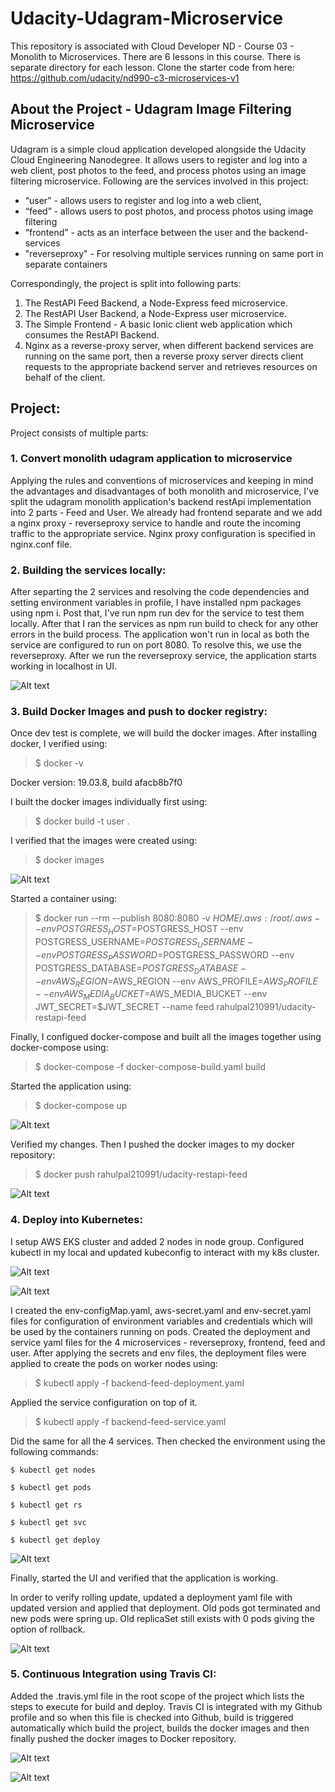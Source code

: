 # Udacity-Udagram-Microservice
This repository is associated with Cloud Developer ND - Course 03 - Monolith to Microservices. There are 6 lessons in this course. There is separate directory for each lesson.
Clone the starter code from here:
https://github.com/udacity/nd990-c3-microservices-v1

## About the Project - Udagram Image Filtering Microservice
Udagram is a simple cloud application developed alongside the Udacity Cloud Engineering Nanodegree. It allows users to register and log into a web client, post photos to the feed, and process photos using an image filtering microservice. Following are the services involved in this project:

* “user” - allows users to register and log into a web client, 
* “feed” - allows users to post photos, and process photos using image filtering 
* “frontend” - acts as an interface between the user and the backend-services
* "reverseproxy" - For resolving multiple services running on same port in separate containers

Correspondingly, the project is split into following parts:
1. The RestAPI Feed Backend, a Node-Express feed microservice.
1. The RestAPI User Backend, a Node-Express user microservice.
1. The Simple Frontend - A basic Ionic client web application which consumes the RestAPI Backend.
1. Nginx as a reverse-proxy server, when different backend services are running on the same port, then a reverse proxy server directs client requests to the appropriate backend server and retrieves resources on behalf of the client.  


## Project:

Project consists of multiple parts:

### 1. Convert monolith udagram application to microservice

Applying the rules and conventions of microservices and keeping in mind the advantages and disadvantages of both monolith and microservice, I've split the udagram monolith application's backend restApi implementation into 2 parts - Feed and User.
We already had frontend separate and we add a nginx proxy - reverseproxy service to handle and route the incoming traffic to the appropriate service. Nginx proxy configuration is specified in nginx.conf file.

### 2. Building the services locally:

After separting the 2 services and resolving the code dependencies and setting environment variables in profile, I have installed npm packages using npm i.
Post that, I've run npm run dev for the service to test them locally. After that I ran the services as npm run build to check for any other errors in the build process.
The application won't run in local as both the service are configured to run on port 8080. To resolve this, we use the reverseproxy. After we run the reverseproxy service, the application starts working in localhost in UI.

![Alt text](/screenshots/Local-run.PNG "Local Deployment")

### 3. Build Docker Images and push to docker registry:

Once dev test is complete, we will build the docker images. After installing docker, I verified using: 

>$ docker -v

Docker version: 19.03.8, build afacb8b7f0 

I built the docker images individually first using:

>$ docker build -t user .

I verified that the images were created using:

>$ docker images

![Alt text](/screenshots/docker-images.PNG "Docker Images")

Started a container using:

>$ docker run --rm --publish 8080:8080 -v $HOME/.aws:/root/.aws --env POSTGRESS_HOST=$POSTGRESS_HOST --env POSTGRESS_USERNAME=$POSTGRESS_USERNAME --env POSTGRESS_PASSWORD=$POSTGRESS_PASSWORD --env POSTGRESS_DATABASE=$POSTGRESS_DATABASE --env AWS_REGION=$AWS_REGION --env AWS_PROFILE=$AWS_PROFILE --env AWS_MEDIA_BUCKET=$AWS_MEDIA_BUCKET --env JWT_SECRET=$JWT_SECRET --name feed rahulpal210991/udacity-restapi-feed

Finally, I configued docker-compose and built all the images together using docker-compose using:

>$ docker-compose -f docker-compose-build.yaml build

Started the application using:

>$ docker-compose up

![Alt text](/screenshots/docker-compose%20up.PNG "Docker compose up")

Verified my changes. Then I pushed the docker images to my docker repository:

>$ docker push rahulpal210991/udacity-restapi-feed

![Alt text](/screenshots/dockerhub.PNG "DockerHub")



### 4. Deploy into Kubernetes:

I setup AWS EKS cluster and added 2 nodes in node group. Configured kubectl in my local and updated kubeconfig to interact with my k8s cluster.

![Alt text](/screenshots/eks-cluster.PNG "AWS EKS Cluster")

![Alt text](/screenshots/nodegrp.PNG "Worker Nodes")

I created the env-configMap.yaml, aws-secret.yaml and env-secret.yaml files for configuration of environment variables and credentials which will be used by the containers running on pods.
Created the deployment and service yaml files for the 4 microservices - reverseproxy, frontend, feed and user. 
After applying the secrets and env files, the deployment files were applied to create the pods on worker nodes using:

>$ kubectl apply -f backend-feed-deployment.yaml

Applied the service configuration on top of it.

>$ kubectl apply -f backend-feed-service.yaml

Did the same for all the 4 services. Then checked the environment using the following commands:

```
$ kubectl get nodes

$ kubectl get pods

$ kubectl get rs

$ kubectl get svc

$ kubectl get deploy
```

![Alt text](/screenshots/k8s-details.PNG "Kuberneter Commands")


Finally, started the UI and verified that the application is working.

In order to verify rolling update, updated a deployment yaml file with updated version and applied that deployment.
Old pods got terminated and new pods were spring up. Old replicaSet still exists with 0 pods giving the option of rollback.

![Alt text](/screenshots/rolling-update.PNG "Rolling Update")

### 5. Continuous Integration using Travis CI:

Added the .travis.yml file in the root scope of the project which lists the steps to execute for build and deploy.
Travis CI is integrated with my Github profile and so when this file is checked into Github, build is triggered automatically which build the project, builds the docker images and then finally pushed the docker images to Docker repository.

![Alt text](/screenshots/travis-1.PNG "TravisCI UI")

![Alt text](/screenshots/UI.PNG "Application UI")
